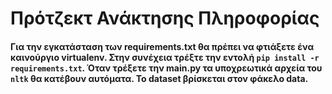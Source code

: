 # Πρότζεκτ Ανάκτησης Πληροφορίας

#### Για την εγκατάσταση των requirements.txt θα πρέπει να φτιάξετε ένα καινούργιο virtualenv. Στην συνέχεια τρέξτε την εντολή `pip install -r requirements.txt`. Όταν τρέξετε την main.py τα υποχρεωτικά αρχεία του `nltk` θα κατέβουν αυτόματα. Το dataset βρίσκεται στον φάκελο data.

